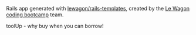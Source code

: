 Rails app generated with [lewagon/rails-templates](https://github.com/lewagon/rails-templates), created by the [Le Wagon coding bootcamp](https://www.lewagon.com) team.

toolUp - why buy when you can borrow!
